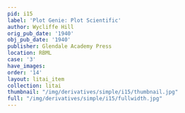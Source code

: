 ```yaml
---
pid: i15
label: 'Plot Genie: Plot Scientific'
author: Wycliffe Hill
orig_pub_date: '1940'
obj_pub_date: '1940'
publisher: Glendale Academy Press
location: RBML
case: '3'
have_images:
order: '14'
layout: litai_item
collection: litai
thumbnail: "/img/derivatives/simple/i15/thumbnail.jpg"
full: "/img/derivatives/simple/i15/fullwidth.jpg"
---
```


